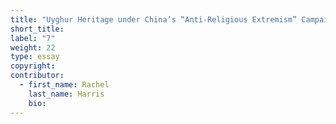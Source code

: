 ```yaml
---
title: "Uyghur Heritage under China’s “Anti-Religious Extremism” Campaigns"
short_title:
label: "7"
weight: 22
type: essay
copyright:
contributor:
  - first_name: Rachel
    last_name: Harris
    bio:
---
```

